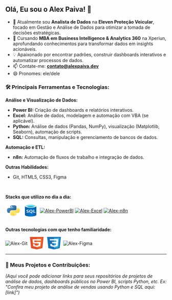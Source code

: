 ## Olá, Eu sou o Alex Paiva! 👋

- 🔭 Atualmente sou **Analista de Dados** na **Eleven Proteção Veicular**, focado em Gestão e Análise de Dados para otimizar a tomada de decisões estratégicas.
- 🌱 Cursando **MBA em Business Intelligence & Analytics 360** na Xperiun, aprofundando conhecimentos para transformar dados em insights acionáveis.
- 💡 Apaixonado por encontrar padrões, construir dashboards interativos e automatizar processos de dados.
- 📫 Contate-me: **contato@alexpaiva.dev**
- 😄 Pronomes: ele/dele

### 🛠️ Principais Ferramentas e Tecnologias:

**Análise e Visualização de Dados:**
* **Power BI:** Criação de dashboards e relatórios interativos.
* **Excel:** Análise de dados, modelagem e automação com VBA (se aplicável).
* **Python:** Análise de dados (Pandas, NumPy), visualização (Matplotlib, Seaborn), automação de scripts.
* **SQL:** Consultas, manipulação e gerenciamento de bancos de dados.

**Automação e ETL:**
* **n8n:** Automação de fluxos de trabalho e integração de dados.

**Outras Habilidades:**
* Git, HTML5, CSS3, Figma

<div style="display: inline_block;"><br>
  <p align="left"><strong>Stacks que utilizo no dia a dia:</strong></p>
  <img align="center" alt="Alex-Python" height="40" width="50" src="https://raw.githubusercontent.com/devicons/devicon/master/icons/python/python-original.svg">
  <img align="center" alt="Alex-SQL" height="40" width="50" src="https://raw.githubusercontent.com/devicons/devicon/master/icons/azuresqldatabase/azuresqldatabase-original.svg"> <a href="https://powerbi.microsoft.com/" target="_blank"><img align="center" alt="Alex-PowerBI" height="40" src="https://img.shields.io/badge/Power%20BI-F2C811?style=for-the-badge&logo=powerbi&logoColor=black"></a>
  <a href="https://www.microsoft.com/pt-br/microsoft-365/excel" target="_blank"><img align="center" alt="Alex-Excel" height="40" src="https://img.shields.io/badge/Microsoft%20Excel-217346?style=for-the-badge&logo=microsoftexcel&logoColor=white"></a>
  <a href="https://n8n.io/" target="_blank"><img align="center" alt="Alex-n8n" height="40" width="50" src="https://cdn.jsdelivr.net/gh/devicons/devicon@latest/icons/n8n/n8n-original.svg"></a>
  <br/><br/>
  <p align="left"><strong>Outras tecnologias com que tenho familiaridade:</strong></p>
  <img align="center" alt="Alex-Git" height="40" width="50" src="https://cdn.jsdelivr.net/gh/devicons/devicon@latest/icons/git/git-original-wordmark.svg" />
  <img align="center" alt="Alex-HTML" height="40" width="50" src="https://raw.githubusercontent.com/devicons/devicon/master/icons/html5/html5-original.svg">
  <img align="center" alt="Alex-CSS" height="40" width="50" src="https://raw.githubusercontent.com/devicons/devicon/master/icons/css3/css3-original.svg">
  <img align="center" alt="Alex-Figma" height="40" width="50" src="https://cdn.jsdelivr.net/gh/devicons/devicon@latest/icons/figma/figma-original.svg" />
</div>

---

### 🚀 Meus Projetos e Contribuições:

*(Aqui você pode adicionar links para seus repositórios de projetos de análise de dados, dashboards públicos no Power BI, scripts Python, etc. Ex: "Confira meu projeto de análise de vendas usando Python e SQL aqui: [link]")*
